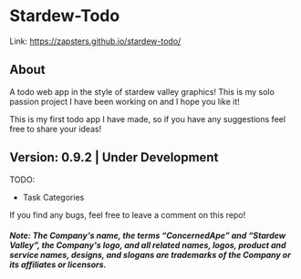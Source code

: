# Stardew-Todo

Link: https://zapsters.github.io/stardew-todo/

## About

A todo web app in the style of stardew valley graphics! This is my solo passion project I have been working on and I hope you like it!

This is my first todo app I have made, so if you have any suggestions feel free to share your ideas!

## Version: 0.9.2 | Under Development

TODO:

- Task Categories

If you find any bugs, feel free to leave a comment on this repo!

##### Note: The Company's name, the terms “ConcernedApe” and “Stardew Valley”, the Company's logo, and all related names, logos, product and service names, designs, and slogans are trademarks of the Company or its affiliates or licensors.

